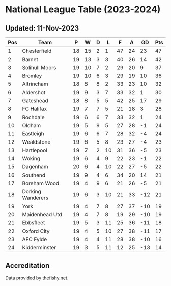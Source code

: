 # National League Table (2023-2024)
## Updated: 11-Nov-2023

| Pos | Team | P | W | D | L | F | A | GD | Pts |
| --- | --- | --- | --- | --- | --- | --- | --- | --- | --- |
| 1 | Chesterfield | 18 | 15 | 2 | 1 | 47 | 24 | 23 | 47 |
| 2 | Barnet | 19 | 13 | 3 | 3 | 40 | 26 | 14 | 42 |
| 3 | Solihull Moors | 19 | 10 | 7 | 2 | 29 | 20 | 9 | 37 |
| 4 | Bromley | 19 | 10 | 6 | 3 | 29 | 19 | 10 | 36 |
| 5 | Altrincham | 18 | 8 | 8 | 2 | 33 | 23 | 10 | 32 |
| 6 | Aldershot | 19 | 9 | 3 | 7 | 33 | 32 | 1 | 30 |
| 7 | Gateshead | 18 | 8 | 5 | 5 | 42 | 25 | 17 | 29 |
| 8 | FC Halifax | 19 | 7 | 7 | 5 | 21 | 18 | 3 | 28 |
| 9 | Rochdale | 19 | 6 | 6 | 7 | 33 | 32 | 1 | 24 |
| 10 | Oldham | 19 | 5 | 9 | 5 | 27 | 28 | -1 | 24 |
| 11 | Eastleigh | 19 | 6 | 6 | 7 | 28 | 32 | -4 | 24 |
| 12 | Wealdstone | 19 | 6 | 5 | 8 | 23 | 27 | -4 | 23 |
| 13 | Hartlepool | 19 | 7 | 2 | 10 | 31 | 36 | -5 | 23 |
| 14 | Woking | 19 | 6 | 4 | 9 | 22 | 23 | -1 | 22 |
| 15 | Dagenham | 20 | 6 | 4 | 10 | 22 | 27 | -5 | 22 |
| 16 | Southend | 19 | 9 | 4 | 6 | 34 | 20 | 14 | 21 |
| 17 | Boreham Wood | 19 | 4 | 9 | 6 | 21 | 26 | -5 | 21 |
| 18 | Dorking Wanderers | 19 | 6 | 3 | 10 | 21 | 33 | -12 | 21 |
| 19 | York | 19 | 4 | 7 | 8 | 27 | 37 | -10 | 19 |
| 20 | Maidenhead Utd | 19 | 4 | 7 | 8 | 19 | 29 | -10 | 19 |
| 21 | Ebbsfleet | 19 | 5 | 3 | 11 | 25 | 36 | -11 | 18 |
| 22 | Oxford City | 19 | 4 | 5 | 10 | 27 | 38 | -11 | 17 |
| 23 | AFC Fylde | 19 | 4 | 4 | 11 | 28 | 38 | -10 | 16 |
| 24 | Kidderminster | 19 | 3 | 5 | 11 | 12 | 25 | -13 | 14 |

## Accreditation 

Data provided by [thefishy.net](https://www.thefishy.net/).